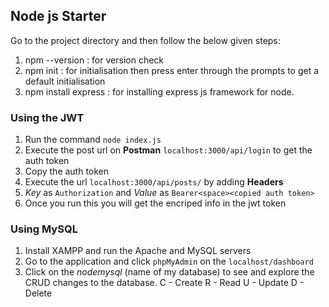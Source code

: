 ## Node js Starter

Go to the project directory and then follow the below given steps:

1. npm --version : for version check
2. npm init : for initialisation then press enter through the prompts to get a default initialisation
3. npm install express : for installing express js framework for node.

### Using the JWT

1. Run the command `node index.js`
2. Execute the post url on **Postman** `localhost:3000/api/login` to get the auth token
3. Copy the auth token
4. Execute the url `localhost:3000/api/posts/` by adding **Headers**
5. _Key_ as `Authorization` and _Value_ as `Bearer<space><copied auth token>`
6. Once you run this you will get the encriped info in the jwt token

### Using MySQL

1. Install XAMPP and run the Apache and MySQL servers
2. Go to the application and click `phpMyAdmin` on the `localhost/dashboard`
3. Click on the _nodemysql_ (name of my database) to see and explore the CRUD changes to the database.
   C - Create
   R - Read
   U - Update
   D - Delete
